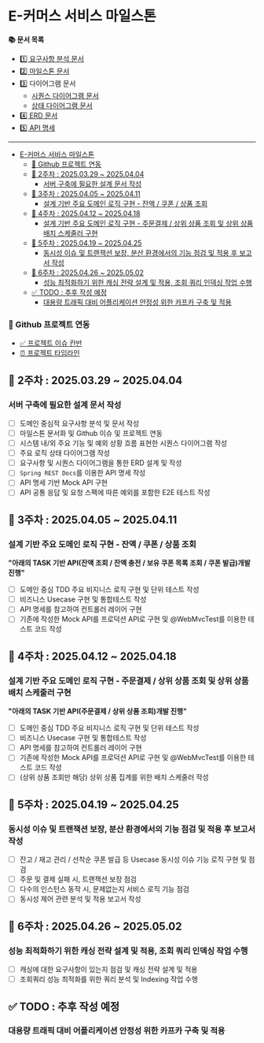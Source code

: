 # E-커머스 서비스 마일스톤

**📚 문서 목록**

+ [1️⃣ 요구사항 분석 문서](01.Requirements.md)
+ [2️⃣ 마일스톤 문서](02.Milestones.md)
+ 3️⃣ 다이어그램 문서
  + [시퀀스 다이어그램 문서](03-1.SequenceDiagram.md)
  + [상태 다이어그램 문서](03-2.StateDiagram.md)
+ [4️⃣ ERD 문서](04.ERD.md)
+ [5️⃣ API 명세](05.ApiDocument.md)

---

<!-- TOC -->
* [E-커머스 서비스 마일스톤](#e-커머스-서비스-마일스톤)
    * [🚀 Github 프로젝트 연동](#-github-프로젝트-연동-)
  * [📅 2주차 : 2025.03.29 ~ 2025.04.04](#-2주차--20250329--20250404)
    * [서버 구축에 필요한 설계 문서 작성](#서버-구축에-필요한-설계-문서-작성)
  * [📅 3주차 : 2025.04.05 ~ 2025.04.11](#-3주차--20250405--20250411)
    * [설계 기반 주요 도메인 로직 구현 - 잔액 / 쿠폰 / 상품 조회](#설계-기반-주요-도메인-로직-구현---잔액--쿠폰--상품-조회)
  * [📅 4주차 : 2025.04.12 ~ 2025.04.18](#-4주차--20250412--20250418)
    * [설계 기반 주요 도메인 로직 구현 - 주문결제 / 상위 상품 조회 및 상위 상품 배치 스케줄러 구현](#설계-기반-주요-도메인-로직-구현---주문결제--상위-상품-조회-및-상위-상품-배치-스케줄러-구현-)
  * [📅 5주차 : 2025.04.19 ~ 2025.04.25](#-5주차--20250419--20250425)
    * [동시성 이슈 및 트랜잭션 보장, 분산 환경에서의 기능 점검 및 적용 후 보고서 작성](#동시성-이슈-및-트랜잭션-보장-분산-환경에서의-기능-점검-및-적용-후-보고서-작성)
  * [📅 6주차 : 2025.04.26 ~ 2025.05.02](#-6주차--20250426--20250502)
    * [성능 최적화하기 위한 캐싱 전략 설계 및 적용, 조회 쿼리 인덱싱 작업 수행](#성능-최적화하기-위한-캐싱-전략-설계-및-적용-조회-쿼리-인덱싱-작업-수행)
  * [✅ TODO : 추후 작성 예정](#-todo--추후-작성-예정-)
    * [대용량 트래픽 대비 어플리케이션 안정성 위한 카프카 구축 및 적용](#대용량-트래픽-대비-어플리케이션-안정성-위한-카프카-구축-및-적용)
<!-- TOC -->

### 🚀 Github 프로젝트 연동 

+ [✅ 프로젝트 이슈 칸반](https://github.com/users/discphy/projects/2/views/1)
+ [⏰ 프로젝트 타임라인](https://github.com/users/discphy/projects/2/views/2)

## 📅 2주차 : 2025.03.29 ~ 2025.04.04

### 서버 구축에 필요한 설계 문서 작성

+ [ ] 도메인 중심적 요구사항 분석 및 문서 작성
+ [ ] 마일스톤 문서화 및 Github 이슈 및 프로젝트 연동
+ [ ] 시스템 내/외 주요 기능 및 예외 상황 흐름 표현한 시퀀스 다이어그램 작성
+ [ ] 주요 로직 상태 다이어그램 작성
+ [ ] 요구사항 및 시퀀스 다이어그램을 통한 ERD 설계 및 작성
+ [ ] `Spring REST Docs`를 이용한 API 명세 작성
+ [ ] API 명세 기반 Mock API 구현
+ [ ] API 공통 응답 및 요청 스펙에 따른 예외를 포함한 E2E 테스트 작성

## 📅 3주차 : 2025.04.05 ~ 2025.04.11

### 설계 기반 주요 도메인 로직 구현 - 잔액 / 쿠폰 / 상품 조회

**"아래의 TASK 기반 API(잔액 조회 / 잔액 충전 / 보유 쿠폰 목록 조회 / 쿠폰 발급)개발 진행"**

+ [ ] 도메인 중심 TDD 주요 비지니스 로직 구현 및 단위 테스트 작성
+ [ ] 비즈니스 Usecase 구현 및 통합테스트 작성
+ [ ] API 명세를 참고하여 컨트롤러 레이어 구현
+ [ ] 기존에 작성한 Mock API를 프로덕션 API로 구현 및 @WebMvcTest를 이용한 테스트 코드 작성

## 📅 4주차 : 2025.04.12 ~ 2025.04.18

### 설계 기반 주요 도메인 로직 구현 - 주문결제 / 상위 상품 조회 및 상위 상품 배치 스케줄러 구현 

**"아래의 TASK 기반 API(주문결제 / 상위 상품 조회)개발 진행"**

+ [ ] 도메인 중심 TDD 주요 비지니스 로직 구현 및 단위 테스트 작성
+ [ ] 비즈니스 Usecase 구현 및 통합테스트 작성
+ [ ] API 명세를 참고하여 컨트롤러 레이어 구현
+ [ ] 기존에 작성한 Mock API를 프로덕션 API로 구현 및 @WebMvcTest를 이용한 테스트 코드 작성
+ [ ] (상위 상품 조회만 해당) 상위 상품 집계를 위한 배치 스케줄러 작성 

## 📅 5주차 : 2025.04.19 ~ 2025.04.25

### 동시성 이슈 및 트랜잭션 보장, 분산 환경에서의 기능 점검 및 적용 후 보고서 작성

+ [ ] 잔고 / 재고 관리 / 선착순 쿠폰 발급 등 Usecase 동시성 이슈 기능 로직 구현 및 점검
+ [ ] 주문 및 결제 실패 시, 트랜잭션 보장 점검
+ [ ] 다수의 인스턴스 동작 시, 문제없는지 서비스 로직 기능 점검
+ [ ] 동시성 제어 관련 분석 및 적용 보고서 작성

## 📅 6주차 : 2025.04.26 ~ 2025.05.02

### 성능 최적화하기 위한 캐싱 전략 설계 및 적용, 조회 쿼리 인덱싱 작업 수행

+ [ ] 캐싱에 대한 요구사항이 있는지 점검 및 캐싱 전략 설계 및 적용
+ [ ] 조회쿼리 성능 최적화를 위한 쿼리 분석 및 Indexing 작업 수행

## ✅ TODO : 추후 작성 예정 

### 대용량 트래픽 대비 어플리케이션 안정성 위한 카프카 구축 및 적용
